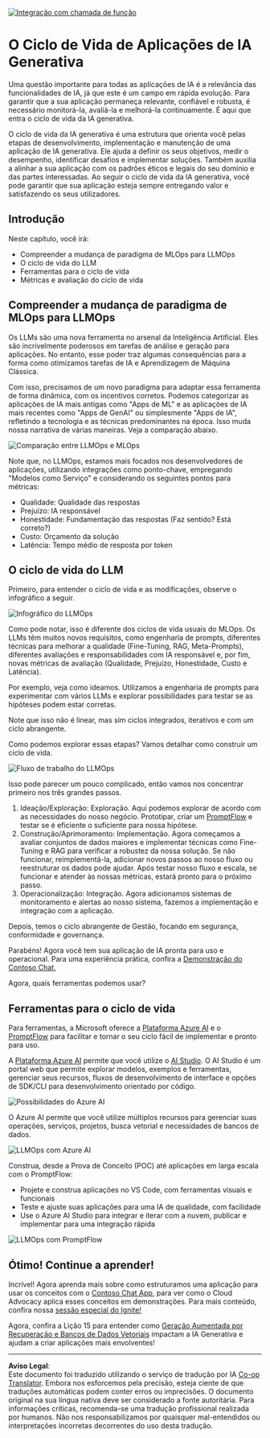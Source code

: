 <!--
CO_OP_TRANSLATOR_METADATA:
{
  "original_hash": "b9d32511b27373a1b21b5789d4fda057",
  "translation_date": "2025-10-18T00:41:40+00:00",
  "source_file": "14-the-generative-ai-application-lifecycle/README.md",
  "language_code": "pt"
}
-->
[![Integração com chamada de função](../../../translated_images/14-lesson-banner.066d74a31727ac121eeac06376a068a397d8e335281e63ce94130d11f516e46b.pt.png)](https://youtu.be/ewtQY_RJrzs?si=dyJ2bjiljH7UUHCh)

# O Ciclo de Vida de Aplicações de IA Generativa

Uma questão importante para todas as aplicações de IA é a relevância das funcionalidades de IA, já que este é um campo em rápida evolução. Para garantir que a sua aplicação permaneça relevante, confiável e robusta, é necessário monitorá-la, avaliá-la e melhorá-la continuamente. É aqui que entra o ciclo de vida da IA generativa.

O ciclo de vida da IA generativa é uma estrutura que orienta você pelas etapas de desenvolvimento, implementação e manutenção de uma aplicação de IA generativa. Ele ajuda a definir os seus objetivos, medir o desempenho, identificar desafios e implementar soluções. Também auxilia a alinhar a sua aplicação com os padrões éticos e legais do seu domínio e das partes interessadas. Ao seguir o ciclo de vida da IA generativa, você pode garantir que sua aplicação esteja sempre entregando valor e satisfazendo os seus utilizadores.

## Introdução

Neste capítulo, você irá:

- Compreender a mudança de paradigma de MLOps para LLMOps
- O ciclo de vida do LLM
- Ferramentas para o ciclo de vida
- Métricas e avaliação do ciclo de vida

## Compreender a mudança de paradigma de MLOps para LLMOps

Os LLMs são uma nova ferramenta no arsenal da Inteligência Artificial. Eles são incrivelmente poderosos em tarefas de análise e geração para aplicações. No entanto, esse poder traz algumas consequências para a forma como otimizamos tarefas de IA e Aprendizagem de Máquina Clássica.

Com isso, precisamos de um novo paradigma para adaptar essa ferramenta de forma dinâmica, com os incentivos corretos. Podemos categorizar as aplicações de IA mais antigas como "Apps de ML" e as aplicações de IA mais recentes como "Apps de GenAI" ou simplesmente "Apps de IA", refletindo a tecnologia e as técnicas predominantes na época. Isso muda nossa narrativa de várias maneiras. Veja a comparação abaixo.

![Comparação entre LLMOps e MLOps](../../../translated_images/01-llmops-shift.29bc933cb3bb0080a562e1655c0c719b71a72c3be6252d5c564b7f598987e602.pt.png)

Note que, no LLMOps, estamos mais focados nos desenvolvedores de aplicações, utilizando integrações como ponto-chave, empregando "Modelos como Serviço" e considerando os seguintes pontos para métricas:

- Qualidade: Qualidade das respostas
- Prejuízo: IA responsável
- Honestidade: Fundamentação das respostas (Faz sentido? Está correto?)
- Custo: Orçamento da solução
- Latência: Tempo médio de resposta por token

## O ciclo de vida do LLM

Primeiro, para entender o ciclo de vida e as modificações, observe o infográfico a seguir.

![Infográfico do LLMOps](../../../translated_images/02-llmops.70a942ead05a7645db740f68727d90160cb438ab71f0fb20548bc7fe5cad83ff.pt.png)

Como pode notar, isso é diferente dos ciclos de vida usuais do MLOps. Os LLMs têm muitos novos requisitos, como engenharia de prompts, diferentes técnicas para melhorar a qualidade (Fine-Tuning, RAG, Meta-Prompts), diferentes avaliações e responsabilidades com IA responsável e, por fim, novas métricas de avaliação (Qualidade, Prejuízo, Honestidade, Custo e Latência).

Por exemplo, veja como ideamos. Utilizamos a engenharia de prompts para experimentar com vários LLMs e explorar possibilidades para testar se as hipóteses podem estar corretas.

Note que isso não é linear, mas sim ciclos integrados, iterativos e com um ciclo abrangente.

Como podemos explorar essas etapas? Vamos detalhar como construir um ciclo de vida.

![Fluxo de trabalho do LLMOps](../../../translated_images/03-llm-stage-flows.3a1e1c401235a6cfa886ed6ba04aa52a096a545e1bc44fa54d7d5983a7201892.pt.png)

Isso pode parecer um pouco complicado, então vamos nos concentrar primeiro nos três grandes passos.

1. Ideação/Exploração: Exploração. Aqui podemos explorar de acordo com as necessidades do nosso negócio. Prototipar, criar um [PromptFlow](https://microsoft.github.io/promptflow/index.html?WT.mc_id=academic-105485-koreyst) e testar se é eficiente o suficiente para nossa hipótese.
1. Construção/Aprimoramento: Implementação. Agora começamos a avaliar conjuntos de dados maiores e implementar técnicas como Fine-Tuning e RAG para verificar a robustez da nossa solução. Se não funcionar, reimplementá-la, adicionar novos passos ao nosso fluxo ou reestruturar os dados pode ajudar. Após testar nosso fluxo e escala, se funcionar e atender às nossas métricas, estará pronto para o próximo passo.
1. Operacionalização: Integração. Agora adicionamos sistemas de monitoramento e alertas ao nosso sistema, fazemos a implementação e integração com a aplicação.

Depois, temos o ciclo abrangente de Gestão, focando em segurança, conformidade e governança.

Parabéns! Agora você tem sua aplicação de IA pronta para uso e operacional. Para uma experiência prática, confira a [Demonstração do Contoso Chat.](https://nitya.github.io/contoso-chat/?WT.mc_id=academic-105485-koreys)

Agora, quais ferramentas podemos usar?

## Ferramentas para o ciclo de vida

Para ferramentas, a Microsoft oferece a [Plataforma Azure AI](https://azure.microsoft.com/solutions/ai/?WT.mc_id=academic-105485-koreys) e o [PromptFlow](https://microsoft.github.io/promptflow/index.html?WT.mc_id=academic-105485-koreyst) para facilitar e tornar o seu ciclo fácil de implementar e pronto para uso.

A [Plataforma Azure AI](https://azure.microsoft.com/solutions/ai/?WT.mc_id=academic-105485-koreys) permite que você utilize o [AI Studio](https://ai.azure.com/?WT.mc_id=academic-105485-koreys). O AI Studio é um portal web que permite explorar modelos, exemplos e ferramentas, gerenciar seus recursos, fluxos de desenvolvimento de interface e opções de SDK/CLI para desenvolvimento orientado por código.

![Possibilidades do Azure AI](../../../translated_images/04-azure-ai-platform.80203baf03a12fa8b166e194928f057074843d1955177baf0f5b53d50d7b6153.pt.png)

O Azure AI permite que você utilize múltiplos recursos para gerenciar suas operações, serviços, projetos, busca vetorial e necessidades de bancos de dados.

![LLMOps com Azure AI](../../../translated_images/05-llm-azure-ai-prompt.a5ce85cdbb494bdf95420668e3464aae70d8b22275a744254e941dd5e73ae0d2.pt.png)

Construa, desde a Prova de Conceito (POC) até aplicações em larga escala com o PromptFlow:

- Projete e construa aplicações no VS Code, com ferramentas visuais e funcionais
- Teste e ajuste suas aplicações para uma IA de qualidade, com facilidade
- Use o Azure AI Studio para integrar e iterar com a nuvem, publicar e implementar para uma integração rápida

![LLMOps com PromptFlow](../../../translated_images/06-llm-promptflow.a183eba07a3a7fdf4aa74db92a318b8cbbf4a608671f6b166216358d3203d8d4.pt.png)

## Ótimo! Continue a aprender!

Incrível! Agora aprenda mais sobre como estruturamos uma aplicação para usar os conceitos com o [Contoso Chat App](https://nitya.github.io/contoso-chat/?WT.mc_id=academic-105485-koreyst), para ver como o Cloud Advocacy aplica esses conceitos em demonstrações. Para mais conteúdo, confira nossa [sessão especial do Ignite!
](https://www.youtube.com/watch?v=DdOylyrTOWg)

Agora, confira a Lição 15 para entender como [Geração Aumentada por Recuperação e Bancos de Dados Vetoriais](../15-rag-and-vector-databases/README.md?WT.mc_id=academic-105485-koreyst) impactam a IA Generativa e ajudam a criar aplicações mais envolventes!

---

**Aviso Legal**:  
Este documento foi traduzido utilizando o serviço de tradução por IA [Co-op Translator](https://github.com/Azure/co-op-translator). Embora nos esforcemos pela precisão, esteja ciente de que traduções automáticas podem conter erros ou imprecisões. O documento original na sua língua nativa deve ser considerado a fonte autoritária. Para informações críticas, recomenda-se uma tradução profissional realizada por humanos. Não nos responsabilizamos por quaisquer mal-entendidos ou interpretações incorretas decorrentes do uso desta tradução.
